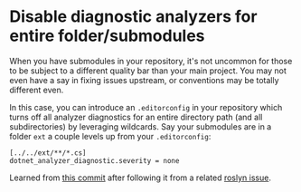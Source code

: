 # Disable diagnostic analyzers for entire folder/submodules

When you have submodules in your repository, it's not uncommon for those to be subject to a different quality bar than your main project. You may not even have a say in fixing issues upstream, or conventions may be totally different even. 

In this case, you can introduce an `.editorconfig` in your repository which turns off all analyzer diagnostics for an entire directory path \(and all subdirectories\) by leveraging wildcards. Say your submodules are in a folder `ext` a couple levels up from your `.editorconfig`:

```text
[../../ext/**/*.cs]
dotnet_analyzer_diagnostic.severity = none
```

Learned from [this commit](https://github.com/AArnott/Nerdbank.Streams/commit/50e322a90903283191ccaf67a8f27cf5aba6784c) after following it from a related [roslyn issue](https://github.com/dotnet/roslyn/issues/42762).

